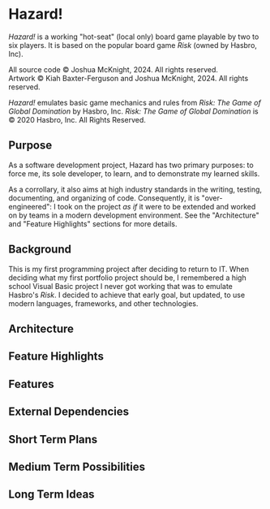 # Hazard!
*Hazard!* is a working "hot-seat" (local only) board game playable by two to six players. It is based on the popular board game *Risk* (owned by Hasbro, Inc).

All source code © Joshua McKnight, 2024. All rights reserved.  
Artwork © Kiah Baxter-Ferguson and Joshua McKnight, 2024. All rights reserved.

*Hazard!* emulates basic game mechanics and rules from *Risk: The Game of Global Domination* by Hasbro, Inc.
*Risk: The Game of Global Domination* is © 2020 Hasbro, Inc. All Rights Reserved.

## Purpose
As a software development project, Hazard has two primary purposes: to force me, its sole developer, to learn, and to demonstrate my learned skills.

As a corrollary, it also aims at high industry standards in the writing, testing, documenting, and organizing of code.
Consequently, it is "over-engineered": I took on the project *as if* it were to be extended and worked on by teams in a modern
development environment. See the "Architecture" and "Feature Highlights" sections for more details.

## Background
This is my first programming project after deciding to return to IT. When deciding what my first portfolio project should be, I remembered
a high school Visual Basic project I never got working that was to emulate Hasbro's *Risk*. I decided to achieve that early goal, but
updated, to use modern languages, frameworks, and other technologies.

## Architecture

## Feature Highlights

## Features

## External Dependencies

## Short Term Plans
## Medium Term Possibilities
## Long Term Ideas


